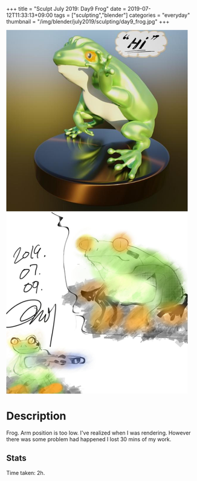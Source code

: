+++
title = "Sculpt July 2019: Day9 Frog"
date = 2019-07-12T11:33:13+09:00
tags = ["sculpting","blender"]
categories = "everyday"
thumbnail = "/img/blender/july2019/sculpting/day9_frog.jpg"
+++

<div class="image">
<img src="/img/blender/july2019/sculpting/day9_frog.jpg" style="max-width: 480px;">
<img src="/img/blender/july2019/drawing/day9_frog_conceptArt.jpg" style="max-width: 480px;">
</div>

# Description

Frog. Arm position is too low. I've realized when I was rendering. However there was some problem had happened I lost 30 mins of my work.

## Stats

Time taken: 2h.